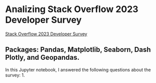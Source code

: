 # Analizing Stack Overflow 2023 Developer Survey
[Stack Overflow 2023 Developer Survey](https://www.kaggle.com/datasets/stackoverflow/stack-overflow-2023-developers-survey)  
## Packages: Pandas, Matplotlib, Seaborn, Dash Plotly, and Geopandas.  
In this Jupyter notebook, I answered the following questions about the survey:
1. 
